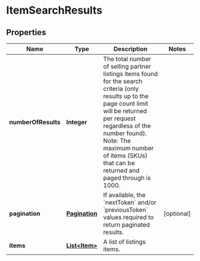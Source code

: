 
# ItemSearchResults

## Properties
Name | Type | Description | Notes
------------ | ------------- | ------------- | -------------
**numberOfResults** | **Integer** | The total number of selling partner listings items found for the search criteria (only results up to the page count limit will be returned per request regardless of the number found).  Note: The maximum number of items (SKUs) that can be returned and paged through is 1000. | 
**pagination** | [**Pagination**](Pagination.md) | If available, the &#x60;nextToken&#x60; and/or &#x60;previousToken&#x60; values required to return paginated results. |  [optional]
**items** | [**List&lt;Item&gt;**](Item.md) | A list of listings items. | 



